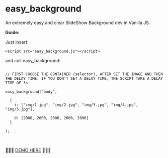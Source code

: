 # easy_background

An extremely easy and clear SlideShow Background dev in Vanilla JS.

<strong>Guide:</strong>

Just insert:

```
<script src="easy_background.js"></script>
```

and call easy_background:

```

// FIRST CHOOSE THE CONTAINER (selector), AFTER SET THE IMAGE AND THEN THE DELAY TIME. IF YOU DON'T SET A DELAY TIME, THE SCRIPT TAKE A DELAY TIME OF 3s.

easy_background("body",

  {
	i: ["img/1.jpg", "img/2.jpg", "img/3.jpg", "img/4.jpg", "img/5.jpg"],

	d: [2000, 2000, 2000, 2000, 2000]
  }

);
```
<br>

<p>💾💾💾 <a href="http://www.testersite.it/github/easy_background/v3/">DEMO HERE</a> 💾💾💾</p>
